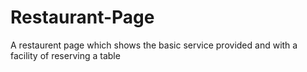 # Restaurant-Page
A restaurent page which shows the basic service provided and with a facility of reserving a table
